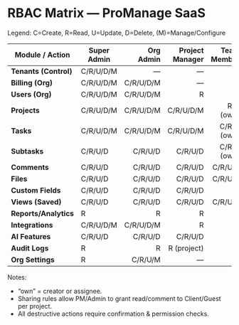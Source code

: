 # RBAC Matrix — ProManage SaaS

Legend: C=Create, R=Read, U=Update, D=Delete, (M)=Manage/Configure

| Module / Action        | Super Admin | Org Admin | Project Manager | Team Member | Client/Guest |
|------------------------|-------------|----------:|----------------:|------------:|-------------:|
| **Tenants (Control)**  | C/R/U/D/M   | —         | —               | —           | —            |
| **Billing (Org)**      | C/R/U/D/M   | C/R/U/D/M | —               | —           | —            |
| **Users (Org)**        | C/R/U/D/M   | C/R/U/D/M | R               | —           | —            |
| **Projects**           | C/R/U/D/M   | C/R/U/D/M | C/R/U/D/M       | R/U (own)   | R (if shared)|
| **Tasks**              | C/R/U/D/M   | C/R/U/D/M | C/R/U/D/M       | C/R/U (own) | R (shared)   |
| **Subtasks**           | C/R/U/D     | C/R/U/D   | C/R/U/D         | C/R/U (own) | R (shared)   |
| **Comments**           | C/R/U/D     | C/R/U/D   | C/R/U/D         | C/R/U/D     | C/R          |
| **Files**              | C/R/U/D     | C/R/U/D   | C/R/U/D         | C/R/U/D     | R            |
| **Custom Fields**      | C/R/U/D     | C/R/U/D   | C/R/U/D         | R           | —            |
| **Views (Saved)**      | C/R/U/D     | C/R/U/D   | C/R/U/D         | C/R/U/D     | R            |
| **Reports/Analytics**  | R           | R         | R               | R           | —            |
| **Integrations**       | C/R/U/D/M   | C/R/U/D/M | R               | —           | —            |
| **AI Features**        | C/R/U/D     | C/R/U/D   | C/R/U/D         | R           | —            |
| **Audit Logs**         | R           | R         | R (project)     | —           | —            |
| **Org Settings**       | R           | C/R/U/M   | —               | —           | —            |

Notes:
- “own” = creator or assignee.
- Sharing rules allow PM/Admin to grant read/comment to Client/Guest per project.
- All destructive actions require confirmation & permission checks.
